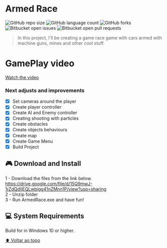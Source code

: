# Armed Race

<!---Esses são exemplos. Veja https://shields.io para outras pessoas ou para personalizar este conjunto de escudos. Você pode querer incluir dependências, status do projeto e informações de licença aqui--->

![GitHub repo size](https://img.shields.io/github/repo-size/iuricode/README-template?style=for-the-badge)
![GitHub language count](https://img.shields.io/github/languages/count/iuricode/README-template?style=for-the-badge)
![GitHub forks](https://img.shields.io/github/forks/iuricode/README-template?style=for-the-badge)
![Bitbucket open issues](https://img.shields.io/bitbucket/issues/iuricode/README-template?style=for-the-badge)
![Bitbucket open pull requests](https://img.shields.io/bitbucket/pr-raw/iuricode/README-template?style=for-the-badge)

> In this project, I'll be creating a game race game with cars armed with machine guns, mines and other cool stuff.

# GamePlay video

[Watch the video](https://youtu.be/6v0bmCWrx4E)



### Next adjusts and improvements

- [x] Set cameras around the player
- [x] Create player controller
- [x] Create AI and Enemy controller
- [x] Creating shooting with particles
- [x] Create obstacles 
- [x] Create objects behaviours
- [x] Create map
- [x] Create Game Menu
- [x] Build Project

##  🎮 Download and Install
1 - Download the files from the link below.<br>
https://drive.google.com/file/d/15Q9mwJ-1rZdQdIjEQLwbigg41nZMnn1P/view?usp=sharing <br>
2 - Unzip folder <br>
3 - Run ArmedRace.exe and have fun! <br>

## 💻 System Requirements

Build for in Windows 10 or higher.

[⬆ Voltar ao topo](#Corona)<br>
